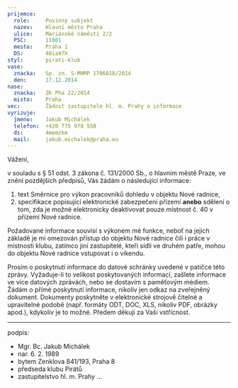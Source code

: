 ```yaml
---
prijemce: 
  role:     Povinný subjekt
  nazev:    Hlavní město Praha
  ulice:    Mariánské náměstí 2/2
  PSC:      11001
  mesto:    Praha 1
  DS:       48ia97h
styl:       pirati-klub
vase:
  znacka:   Sp. zn. S-MHMP 1706818/2014
  den:      17.12.2014
nase:
  znacka:   ZK Pha 22/2014
  misto:    Praha
vec:        Žádost zastupitele hl. m. Prahy o informace
vyrizuje:   
  jmeno:    Jakub Michálek
  telefon:  +420 775 978 550
  ds:       4memzkm
  mail:     jakub.michalek@praha.eu
---
```


Vážení,

v souladu s § 51 odst. 3 zákona č. 131/2000 Sb., o hlavním městě Praze, ve znění pozdějších předpisů, Vás žádám o následující informace:

1. text Směrnice pro výkon pracovníků dohledu v objektu Nové radnice,
2. specifikace popisující elektronické zabezpečení přízemí **anebo** sdělení o tom, zda je možné elektronicky deaktivovat pouze místnost č. 40 v přízemí Nové radnice. 

Požadované informace souvisí s výkonem mé funkce, neboť na jejich základě je mi
omezován přístup do objektu Nové radnice čili i práce v místnosti klubu, 
zatímco jiní zastupitelé, kteří sídlí ve druhém patře, mohou do objektu 
Nové radnice vstupovat i o víkendu. 

Prosím o poskytnutí informace do datové schránky uvedené v patičce této zprávy. Vyžaduje-li to velikost poskytovaných informací, zašlete informace ve více datových zprávách, nebo se dostavím s paměťovým médiem. Žádám o přímé poskytnutí informace, nikoliv jen odkaz na zveřejněný dokument. Dokumenty poskytněte v elektronické strojově čitelné a upravitelné podobě (např. formáty ODT, DOC, XLS, nikoliv PDF, obrázky apod.), kdykoliv je to možné. Předem děkuji za Vaši vstřícnost.

---
podpis: 
  - Mgr. Bc. Jakub Michálek
  - nar. 6. 2. 1989
  - bytem Zenklova 841/193, Praha 8
  - předseda klubu Pirátů
  - zastupitelstvo hl. m. Prahy
...
